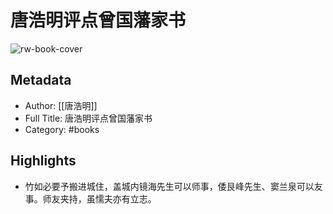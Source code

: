 # 唐浩明评点曾国藩家书

![rw-book-cover](https://wfqqreader-1252317822.image.myqcloud.com/cover/227/927227/s_927227.jpg)

## Metadata
- Author: [[唐浩明]]
- Full Title: 唐浩明评点曾国藩家书
- Category: #books

## Highlights
- 竹如必要予搬进城住，盖城内镜海先生可以师事，倭艮峰先生、窦兰泉可以友事。师友夹持，虽懦夫亦有立志。
